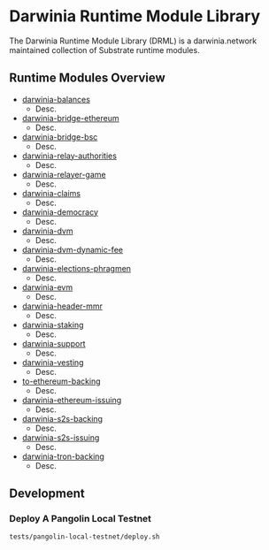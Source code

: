 # Darwinia Runtime Module Library
The Darwinia Runtime Module Library (DRML) is a darwinia.network maintained collection of Substrate runtime modules.

## Runtime Modules Overview
- [darwinia-balances](./frame/balances)
	- Desc.
- [darwinia-bridge-ethereum](./frame/bridge/ethereum/relay)
	- Desc.
- [darwinia-bridge-bsc](./frame/bridge/bsc)
	- Desc.
- [darwinia-relay-authorities](./frame/bridge/relay-authorities)
	- Desc.
- [darwinia-relayer-game](./frame/bridge/relayer-game)
	- Desc.
- [darwinia-claims](./frame/claims)
	- Desc.
- [darwinia-democracy](./frame/democracy)
	- Desc.
- [darwinia-dvm](./frame/dvm)
	- Desc.
- [darwinia-dvm-dynamic-fee](./frame/dvm-dynamic-fee)
	- Desc.
- [darwinia-elections-phragmen](./frame/elections-phragmen)
	- Desc.
- [darwinia-evm](./frame/evm)
	- Desc.
- [darwinia-header-mmr](./frame/header-mmr)
	- Desc.
- [darwinia-staking](./frame/staking)
	- Desc.
- [darwinia-support](./frame/support)
	- Desc.
- [darwinia-vesting](./frame/vesting)
	- Desc.
- [to-ethereum-backing](./frame/wormhole/backing/ethereum)
	- Desc.
- [darwinia-ethereum-issuing](./frame/wormhole/issuing/ethereum)
	- Desc.
- [darwinia-s2s-backing](./frame/wormhole/backing/s2s)
	- Desc.
- [darwinia-s2s-issuing](./frame/wormhole/issuing/s2s)
	- Desc.
- [darwinia-tron-backing](./frame/wormhole/backing/tron)
	- Desc.

## Development

### Deploy A Pangolin Local Testnet
```sh
tests/pangolin-local-testnet/deploy.sh
```
